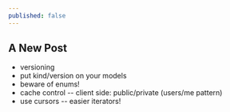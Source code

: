```yaml
---
published: false
---
```

## A New Post

- versioning
- put kind/version on your models
- beware of enums!
- cache control
-- client side: public/private (users/me pattern)
- use cursors
-- easier iterators!

